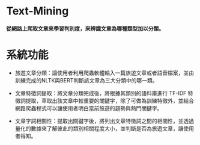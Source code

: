# Text-Mining
**從網路上爬取文章來學習判別度，來辨識文章為哪種類型加以分類。**


# 系統功能

* 旅遊文章分類：讓使用者利用爬蟲軟體輸入一篇旅遊文章或者語音檔案，並由訓練完成的NLTK與BERT判斷該文章為三大分類中的哪一類。

* 文章特徵詞提取：將文章分類完成後，將根據其類別的語料庫進行 TF-IDF 特徵詞提取，萃取出該文章中較重要的關鍵字，除了可做為訓練特徵外，並結合網路爬蟲程式可以讓使用者明白當前旅遊的趨勢與熱門關鍵字。

* 文章字詞相關性：提取出關鍵字後，將列出文章特徵詞之間的相關性，並透過量化的數據來了解彼此的類別相關程度大小，並判斷是否為旅遊文章，讓使用者得知。
